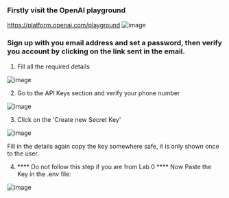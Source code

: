 ### Firstly visit the OpenAI playground

https://platform.openai.com/playground
![image](https://github.com/initmahesh/MLAI-community-labs/assets/72710483/021fdbac-db77-48f3-9f15-2a445d77614e)

### Sign up with you email address and set a password, then verify you account by clicking on the link sent in the email.

1. Fill all the required details


![image](https://github.com/initmahesh/MLAI-community-labs/assets/72710483/43ac5a03-a8d2-4fca-b006-8d3e5bbc1d04)

2. Go to the API Keys section and verify your phone number

![image](https://github.com/initmahesh/MLAI-community-labs/assets/72710483/e9c15dfe-68f9-4b78-addc-536da4ab2a29)


3. Click on the 'Create new Secret Key'

![image](https://github.com/initmahesh/MLAI-community-labs/assets/72710483/ae0decbf-c3f3-4818-8a71-f10db37420f0)

Fill in the details again copy the key somewhere safe, it is only shown once to the user.

4. **** Do not follow this step if you are from Lab 0 **** Now Paste the Key in the .env file:

![image](https://github.com/initmahesh/MLAI-community-labs/assets/72710483/637468c4-a62a-410f-b057-d4dbb1cbb1e8)
